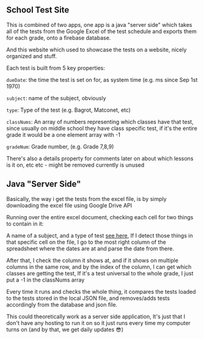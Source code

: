 ## School Test Site

This is combined of two apps, one app is a java "server side" which takes all of the tests from the Google Excel of the test schedule and exports them for each grade, onto a firebase database.

And this website which used to showcase the tests on a website, nicely organized and stuff.

Each test is built from 5 key properties:

`dueDate`: the time the test is set on for, as system time (e.g. ms since Sep 1st 1970)

`subject`: name of the subject, obviously

`type`: Type of the test (e.g. Bagrot, Matconet, etc)

`classNums`: An array of numbers representing which classes have that test, since usually on middle school they have class specific test, if it's the entire grade it would be a one element array with -1

`gradeNum`: Grade number, (e.g. Grade 7,8,9)

There's also a details property for comments later on about which lessons is it on, etc etc - might be removed currently is unused

## Java "Server Side"

Basically, the way i get the tests from the excel file, is by simply downloading the excel file using Google Drive API

Running over the entire excel document, checking each cell for two things to contain in it:

A name of a subject, and a type of test [see here](constants/constants.ts),
If I detect those things in that specific cell on the file, I go to the most right column of the spreadsheet where the dates are at and parse the date from there.

After that, I check the column it shows at, and if it shows on multiple columns in the same row, and by the index of the column, I can get which classes are getting the test, If it's a test universal to the whole grade, I just put a -1 in the classNums array

Every time it runs and checks the whole thing, it compares the tests loaded to the tests stored in the local JSON file, and removes/adds tests accordingly from the database and json file.

This could theoretically work as a server side application, It's just that I don't have any hosting to run it on so it just runs every time my computer turns on (and by that, we get daily updates 😎)
